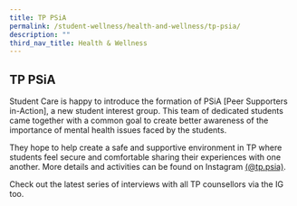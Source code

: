 ```yaml
---
title: TP PSiA
permalink: /student-wellness/health-and-wellness/tp-psia/
description: ""
third_nav_title: Health & Wellness
---
```

## <a id="tppsia"></a>TP PSiA 
Student Care is happy to introduce the formation of PSiA [Peer Supporters in-Action], a new student interest group. This team of dedicated students came together with a common goal to create better awareness of the importance of mental health issues faced by the students.           

They hope to help create a safe and supportive environment in TP where students feel secure and comfortable sharing their experiences with one another. More details and activities can be found on Instagram [(@tp.psia)](https://www.instagram.com/tp.psia/).

Check out the latest series of interviews with all TP counsellors via the IG too.